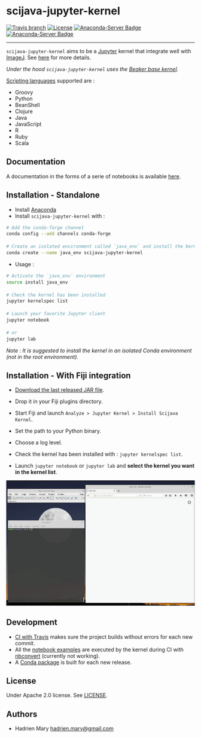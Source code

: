 # scijava-jupyter-kernel
[![Travis branch](https://img.shields.io/travis/hadim/scijava-jupyter-kernel/master.svg?style=flat-square)](https://travis-ci.org/hadim/scijava-jupyter-kernel)
[![License](https://img.shields.io/github/license/hadim/scijava-jupyter-kernel.svg?style=flat-square)](https://github.com/hadim/scijava-jupyter-kernel/blob/master/LICENSE)
[![Anaconda-Server Badge](https://anaconda.org/conda-forge/scijava-jupyter-kernel/badges/version.svg)](https://anaconda.org/conda-forge/scijava-jupyter-kernel)
[![Anaconda-Server Badge](https://anaconda.org/conda-forge/scijava-jupyter-kernel/badges/downloads.svg)](https://anaconda.org/conda-forge/scijava-jupyter-kernel)

---

`scijava-jupyter-kernel` aims to be a [Jupyter](http://jupyter.org/) kernel that integrate well with [ImageJ](http://imagej.net). See [here](https://imagej.net/Scijava_Jupyter_Kernel) for more details.

*Under the hood `scijava-jupyter-kernel` uses the [Beaker base kernel](https://github.com/twosigma/beakerx/tree/master/kernel/base).*

[Scripting languages](https://imagej.net/Scripting#Supported_languages) supported are :

- Groovy
- Python
- BeanShell
- Clojure
- Java
- JavaScript
- R
- Ruby
- Scala

## Documentation

A documentation in the forms of a serie of notebooks is available [here](./notebooks/Welcome.ipynb).

## Installation - Standalone

- Install [Anaconda](https://www.continuum.io/downloads)
- Install `scijava-jupyter-kernel` with :

```bash
# Add the conda-forge channel
conda config --add channels conda-forge

# Create an isolated environment called `java_env` and install the kernel
conda create --name java_env scijava-jupyter-kernel
```

- Usage :

```bash
# Activate the `java_env` environment
source install java_env

# Check the kernel has been installed
jupyter kernelspec list

# Launch your favorite Jupyter client
jupyter notebook

# or
jupyter lab
```

*Note : It is suggested to install the kernel in an isolated Conda environment (not in the root environment).*

## Installation - With Fiji integration

- [Download the last released JAR file](https://github.com/hadim/scijava-jupyter-kernel/releases).
- Drop it in your Fiji plugins directory.
- Start Fiji and launch `Analyze > Jupyter Kernel > Install Scijava Kernel`.
- Set the path to your Python binary.
- Choose a log level.

- Check the kernel has been installed with : `jupyter kernelspec list`.
- Launch `jupyter notebook` or `jupyter lab` and **select the kernel you want in the kernel list**.

![Scijava Jupyter Kernel Installation](teaser.gif)

## Development

- [CI with Travis](https://travis-ci.org/hadim/scijava-jupyter-kernel) makes sure the project builds without errors for each new commit.
- All the [notebook examples](./notebooks) are executed by the kernel during CI with [nbconvert](http://nbconvert.readthedocs.io/en/latest/execute_api.html) (currently not working).
- A [Conda package](https://github.com/conda-forge/scijava-jupyter-kernel-feedstock) is built for each new release.

## License

Under Apache 2.0 license. See [LICENSE](LICENSE).

## Authors

- Hadrien Mary <hadrien.mary@gmail.com>
